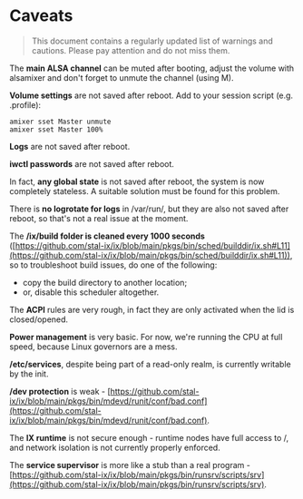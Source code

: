 # Caveats

> This document contains a regularly updated list of warnings and cautions. Please pay attention and do not miss them.

<!-- {% raw %} -->

The **main ALSA channel** can be muted after booting, adjust the volume with alsamixer and don't forget to unmute the channel (using M).

**Volume settings** are not saved after reboot. Add to your session script (e.g. .profile):

```shell
amixer sset Master unmute
amixer sset Master 100%
```

**Logs** are not saved after reboot.

**iwctl passwords** are not saved after reboot.

In fact, **any global state** is not saved after reboot, the system is now completely stateless. A suitable solution must be found for this problem.

There is **no logrotate for logs** in /var/run/, but they are also not saved after reboot, so that's not a real issue at the moment.

The **/ix/build folder is cleaned every 1000 seconds** ([https://github.com/stal-ix/ix/blob/main/pkgs/bin/sched/builddir/ix.sh#L11](https://github.com/stal-ix/ix/blob/main/pkgs/bin/sched/builddir/ix.sh#L11)), so to troubleshoot build issues, do one of the following:
* copy the build directory to another location;
* or, disable this scheduler altogether.

The **ACPI** rules are very rough, in fact they are only activated when the lid is closed/opened.

**Power management** is very basic. For now, we're running the CPU at full speed, because Linux governors are a mess.

**/etc/services**, despite being part of a read-only realm, is currently writable by the init.

**/dev protection** is weak - [https://github.com/stal-ix/ix/blob/main/pkgs/bin/mdevd/runit/conf/bad.conf](https://github.com/stal-ix/ix/blob/main/pkgs/bin/mdevd/runit/conf/bad.conf).

The **IX runtime** is not secure enough - runtime nodes have full access to /, and network isolation is not currently properly enforced.

The **service supervisor** is more like a stub than a real program - [https://github.com/stal-ix/ix/blob/main/pkgs/bin/runsrv/scripts/srv](https://github.com/stal-ix/ix/blob/main/pkgs/bin/runsrv/scripts/srv).

<!-- {% endraw %} -->
